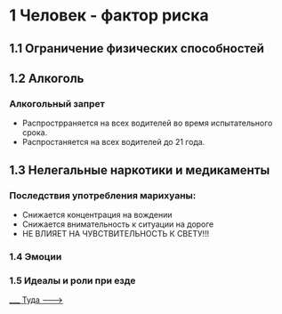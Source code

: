 # 1 Человек - фактор риска

## 1.1 Ограничение физических способностей

## 1.2 Алкоголь
### Алкогольный запрет
+ Распрострраняется на всех водителей во время испытательного срока.
+ Распростаняется на всех водителей до 21 года.

## 1.3 Нелегальные наркотики и медикаменты
### Последствия употребления марихуаны:

+ Снижается концентрация на вождении
+ Снижается внимательность к ситуации на дороге
+ НЕ ВЛИЯЕТ НА ЧУВСТВИТЕЛЬНОСТЬ К СВЕТУ!!!

### 1.4 Эмоции

### 1.5 Идеалы и роли при езде

[___ Туда --->](02%20-%20law%20conditions.md)
